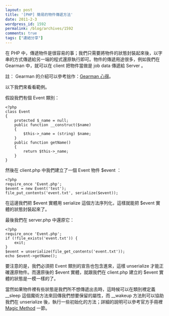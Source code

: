 ```yaml
---
layout: post
title: '[PHP] 簡易的物件傳遞方法'
date: 2011-2-3
wordpress_id: 1592
permalink: /blog/archives/1592
comments: true
tags: ["連結分享"]
---
```


在 PHP 中，傳遞物件是很容易的事；我們只需要將物件的狀態封裝起來後，以字串的方式傳遞給另一端的程式還原執行即可。物件的傳遞用途很多，例如我們在 Gearman 中，就可以在 client 把物件當做是 job data 傳遞給 Server 。

註： Gearman 的介紹可以參考拙作：[Gearman 心得](http://www.jaceju.net/blog/archives/1211)。

以下我們來看看範例。

<!--more-->

假設我們有個 Event 類別：

```
<?php
class Event
{
    protected $_name = null;
    public function __construct($name)
    {
        $this->_name = (string) $name;
    }
    public function getName()
    {
        return $this->_name;
    }
}

```

然後在 client.php 中我們建立了一個 Event 物件 $event ：

```
<?php
require_once 'Event.php';
$event = new Event('test');
file_put_contents('event.txt', serialize($event));

```

在這邊我們把 $event 實體用 serialize 這個方法序列化，這樣就能把 $event 實體的狀態封裝起來了。

最後我們在 server.php 中還原它：

```
<?php
require_once 'Event.php';
if (!file_exists('event.txt')) {
    exit;
}
$event = unserialize(file_get_contents('event.txt'));
echo $event->getName();

```

要注意的是，我們必須把 Event 類別的宣告也包含進來，這樣 unserialize 才能正確還原物件。而還原後的 $event 實體，就跟我們在 client.php 建立的 $event 實體的狀態是一模一樣的了。

當然如果物件裡有些狀態是我們所不想傳遞出去時，這時候可以在類別裡定義 __sleep 這個魔術方法來回傳我們想要保留的屬性，而 __wakeup 方法則可以協助我們在 unserialize 後，執行一些初始化的方法；詳細的說明可以參考官方手冊裡 [Magic Method](http://www.php.net/manual/en/language.oop5.magic.php) 一節。
